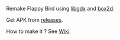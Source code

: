 Remake Flappy Bird using [libgdx](https://github.com/libgdx/libgdx) and [box2d](https://github.com/libgdx/libgdx/wiki/Box2d).

Get APK from [releases](https://github.com/YieldNull/FlappyBird/releases).

How to make it ? See [Wiki](https://github.com/YieldNull/FlappyBird/wiki).


